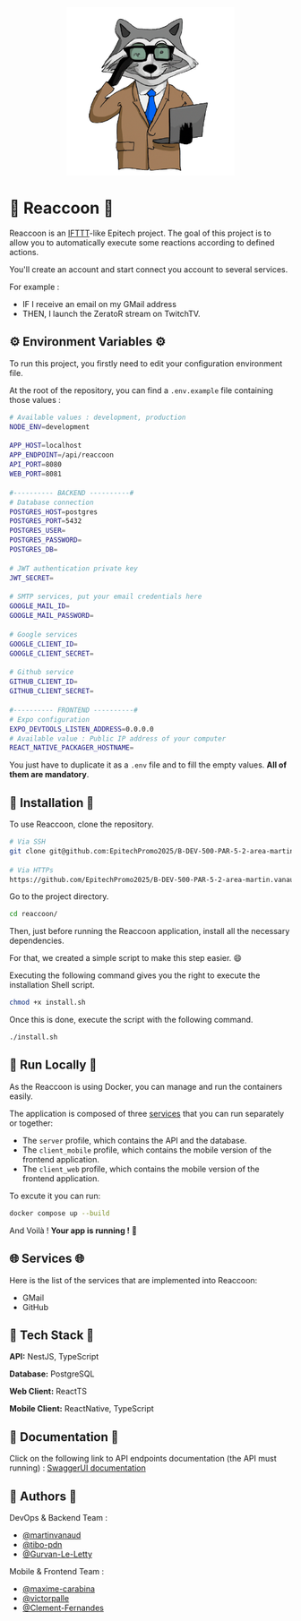 <p align="center">
  <a target="blank"><img src=".github/assets/area-logo.png" width=300 alt="Reaccoon Logo" /></a>
</p>

# :raccoon: Reaccoon :raccoon:

Reaccoon is an [IFTTT](https://ifttt.com/)-like Epitech project.
The goal of this project is to allow you to automatically execute some reactions according to defined actions.

You'll create an account and start connect you account to several services.

For example :
- IF I receive an email on my GMail address
- THEN, I launch the ZeratoR stream on TwitchTV.

## :gear: Environment Variables :gear:

To run this project, you firstly need to edit your configuration environment file.

At the root of the repository, you can find a `.env.example` file containing those values :
```bash
# Available values : development, production
NODE_ENV=development

APP_HOST=localhost
APP_ENDPOINT=/api/reaccoon
API_PORT=8080
WEB_PORT=8081

#---------- BACKEND ----------#
# Database connection
POSTGRES_HOST=postgres
POSTGRES_PORT=5432
POSTGRES_USER=
POSTGRES_PASSWORD=
POSTGRES_DB=

# JWT authentication private key
JWT_SECRET=

# SMTP services, put your email credentials here
GOOGLE_MAIL_ID=
GOOGLE_MAIL_PASSWORD=

# Google services
GOOGLE_CLIENT_ID=
GOOGLE_CLIENT_SECRET=

# Github service
GITHUB_CLIENT_ID=
GITHUB_CLIENT_SECRET=

#---------- FRONTEND ----------#
# Expo configuration
EXPO_DEVTOOLS_LISTEN_ADDRESS=0.0.0.0
# Available value : Public IP address of your computer
REACT_NATIVE_PACKAGER_HOSTNAME=
```

You just have to duplicate it as a `.env` file and to fill the empty values. **All of them are mandatory**.

## :hammer: Installation :hammer:

To use Reaccoon, clone the repository.
```bash
# Via SSH
git clone git@github.com:EpitechPromo2025/B-DEV-500-PAR-5-2-area-martin.vanaud.git reaccoon

# Via HTTPs
https://github.com/EpitechPromo2025/B-DEV-500-PAR-5-2-area-martin.vanaud.git reaccoon
```

Go to the project directory.
```bash
cd reaccoon/
```

Then, just before running the Reaccoon application, install all the necessary dependencies.

For that, we created a simple script to make this step easier. :smile:

Executing the following command gives you the right to execute the installation Shell script.
```bash
chmod +x install.sh
```

Once this is done, execute the script with the following command.
```bash
./install.sh
```

## :whale: Run Locally :whale:

As the Reaccoon is using Docker, you can manage and run the containers easily.

The application is composed of three [services](https://docs.docker.com/compose/profiles/) that you can run separately or together:
- The `server` profile, which contains the API and the database.
- The `client_mobile` profile, which contains the mobile version of the frontend application.
- The `client_web` profile, which contains the mobile version of the frontend application.

To excute it you can run:
```bash
docker compose up --build
```

And Voilà ! **Your app is running !** :tada:

## :globe_with_meridians: Services :globe_with_meridians:

Here is the list of the services that are implemented into Reaccoon:

- GMail
- GitHub

## :brain: Tech Stack :brain:

**API:** NestJS, TypeScript

**Database:** PostgreSQL

**Web Client:** ReactTS

**Mobile Client:** ReactNative, TypeScript

## :book: Documentation :book:

Click on the following link to API endpoints documentation (the API must running) : [SwaggerUI documentation](http://localhost:8000/api/docs)

## :busts_in_silhouette: Authors :busts_in_silhouette:

DevOps & Backend Team :
- [@martinvanaud](https://www.github.com/martinvanaud)
- [@tibo-pdn](https://www.github.com/tibo-pdn)
- [@Gurvan-Le-Letty](https://www.github.com/Gurvan-Le-Letty)

Mobile & Frontend Team :
- [@maxime-carabina](https://www.github.com/maxime-carabina)
- [@victorpalle](https://www.github.com/victorpalle)
- [@Clement-Fernandes](https://www.github.com/Clement-Fernandes)

